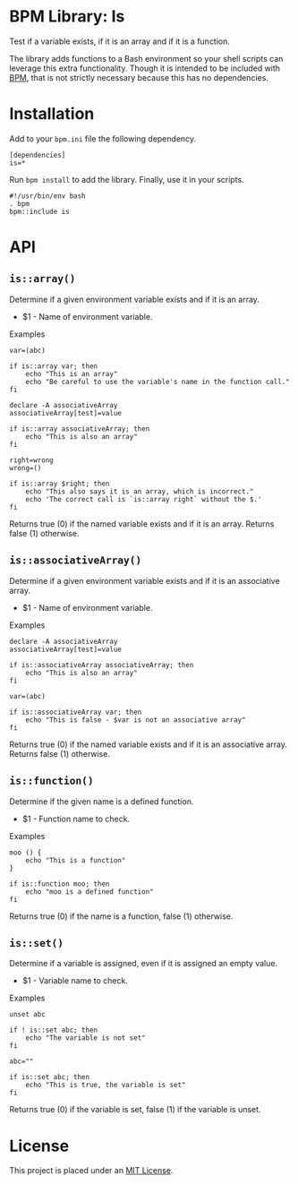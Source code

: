 BPM Library: Is
===============

Test if a variable exists, if it is an array and if it is a function.

The library adds functions to a Bash environment so your shell scripts can leverage this extra functionality. Though it is intended to be included with [BPM](http://bpm.sh), that is not strictly necessary because this has no dependencies.


Installation
============

Add to your `bpm.ini` file the following dependency.

    [dependencies]
    is=*

Run `bpm install` to add the library. Finally, use it in your scripts.

    #!/usr/bin/env bash
    . bpm
    bpm::include is


API
===


[//]: # (AUTOGENERATED FROM libis - START)

`is::array()`
-------------

Determine if a given environment variable exists and if it is an array.

* $1 - Name of environment variable.

Examples

    var=(abc)

    if is::array var; then
        echo "This is an array"
        echo "Be careful to use the variable's name in the function call."
    fi

    declare -A associativeArray
    associativeArray[test]=value
 
    if is::array associativeArray; then
        echo "This is also an array"
    fi

    right=wrong
    wrong=()

    if is::array $right; then
        echo "This also says it is an array, which is incorrect."
        echo 'The correct call is `is::array right` without the $.'
    fi

Returns true (0) if the named variable exists and if it is an array. Returns false (1) otherwise.


`is::associativeArray()`
------------------------

Determine if a given environment variable exists and if it is an associative array.

* $1 - Name of environment variable.

Examples

    declare -A associativeArray
    associativeArray[test]=value
 
    if is::associativeArray associativeArray; then
        echo "This is also an array"
    fi
 
    var=(abc)
 
    if is::associativeArray var; then
        echo "This is false - $var is not an associative array"
    fi

Returns true (0) if the named variable exists and if it is an associative array. Returns false (1) otherwise.


`is::function()`
----------------

Determine if the given name is a defined function.

* $1 - Function name to check.

Examples

    moo () {
        echo "This is a function"
    }

    if is::function moo; then
        echo "moo is a defined function"
    fi

Returns true (0) if the name is a function, false (1) otherwise.


`is::set()`
-----------

Determine if a variable is assigned, even if it is assigned an empty value.

* $1 - Variable name to check.

Examples

    unset abc

    if ! is::set abc; then
        echo "The variable is not set"
    fi

    abc=""

    if is::set abc; then
        echo "This is true, the variable is set"
    fi

Returns true (0) if the variable is set, false (1) if the variable is unset.

[//]: # (AUTOGENERATED FROM libis - END)


License
=======

This project is placed under an [MIT License](LICENSE.md).
